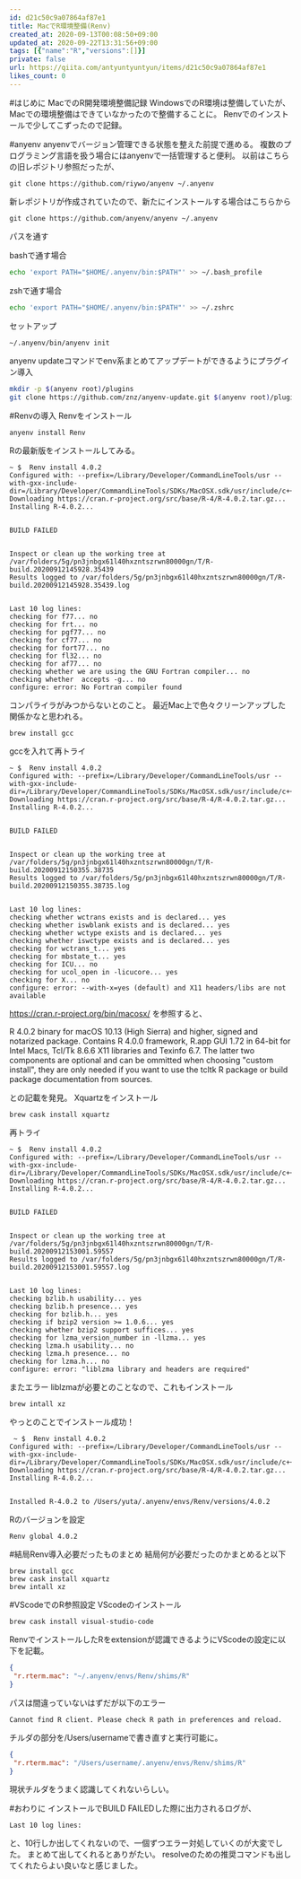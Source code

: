 ```yaml
---
id: d21c50c9a07864af87e1
title: MacでR環境整備(Renv)
created_at: 2020-09-13T00:08:50+09:00
updated_at: 2020-09-22T13:31:56+09:00
tags: [{"name":"R","versions":[]}]
private: false
url: https://qiita.com/antyuntyuntyun/items/d21c50c9a07864af87e1
likes_count: 0
---
```


#はじめに
MacでのR開発環境整備記録
WindowsでのR環境は整備していたが、Macでの環境整備はできていなかったので整備することに。
Renvでのインストールで少してこずったので記録。

#anyenv
anyenvでバージョン管理できる状態を整えた前提で進める。
複数のプログラミング言語を扱う場合にはanyenvで一括管理すると便利。
以前はこちらの旧レポジトリ参照だったが、

```
git clone https://github.com/riywo/anyenv ~/.anyenv
```
新レポジトリが作成されていたので、新たにインストールする場合はこちらから

```
git clone https://github.com/anyenv/anyenv ~/.anyenv
```

パスを通す

bashで通す場合

```bash
echo 'export PATH="$HOME/.anyenv/bin:$PATH"' >> ~/.bash_profile
```
zshで通す場合

```zsh
echo 'export PATH="$HOME/.anyenv/bin:$PATH"' >> ~/.zshrc
```

セットアップ

```bash
~/.anyenv/bin/anyenv init
```

anyenv updateコマンドでenv系まとめてアップデートができるようにプラグイン導入

```bash
mkdir -p $(anyenv root)/plugins
git clone https://github.com/znz/anyenv-update.git $(anyenv root)/plugins/anyenv-update
```

#Renvの導入
Renvをインストール

```
anyenv install Renv
```

Rの最新版をインストールしてみる。

```
~ $  Renv install 4.0.2    
Configured with: --prefix=/Library/Developer/CommandLineTools/usr --with-gxx-include-dir=/Library/Developer/CommandLineTools/SDKs/MacOSX.sdk/usr/include/c++/4.2.1
Downloading https://cran.r-project.org/src/base/R-4/R-4.0.2.tar.gz...
Installing R-4.0.2...


BUILD FAILED


Inspect or clean up the working tree at /var/folders/5g/pn3jnbgx61l40hxzntszrwn80000gn/T/R-build.20200912145928.35439
Results logged to /var/folders/5g/pn3jnbgx61l40hxzntszrwn80000gn/T/R-build.20200912145928.35439.log


Last 10 log lines:
checking for f77... no
checking for frt... no
checking for pgf77... no
checking for cf77... no
checking for fort77... no
checking for fl32... no
checking for af77... no
checking whether we are using the GNU Fortran compiler... no
checking whether  accepts -g... no
configure: error: No Fortran compiler found
```
コンパライラがみつからないとのこと。
最近Mac上で色々クリーンアップした関係かなと思われる。

```
brew install gcc
```
gccを入れて再トライ

```
~ $  Renv install 4.0.2 
Configured with: --prefix=/Library/Developer/CommandLineTools/usr --with-gxx-include-dir=/Library/Developer/CommandLineTools/SDKs/MacOSX.sdk/usr/include/c++/4.2.1
Downloading https://cran.r-project.org/src/base/R-4/R-4.0.2.tar.gz...
Installing R-4.0.2...


BUILD FAILED


Inspect or clean up the working tree at /var/folders/5g/pn3jnbgx61l40hxzntszrwn80000gn/T/R-build.20200912150355.38735
Results logged to /var/folders/5g/pn3jnbgx61l40hxzntszrwn80000gn/T/R-build.20200912150355.38735.log


Last 10 log lines:
checking whether wctrans exists and is declared... yes
checking whether iswblank exists and is declared... yes
checking whether wctype exists and is declared... yes
checking whether iswctype exists and is declared... yes
checking for wctrans_t... yes
checking for mbstate_t... yes
checking for ICU... no
checking for ucol_open in -licucore... yes
checking for X... no
configure: error: --with-x=yes (default) and X11 headers/libs are not available
```

https://cran.r-project.org/bin/macosx/
を参照すると、
>
R 4.0.2 binary for macOS 10.13 (High Sierra) and higher, signed and notarized package. Contains R 4.0.0 framework, R.app GUI 1.72 in 64-bit for Intel Macs, Tcl/Tk 8.6.6 X11 libraries and Texinfo 6.7. The latter two components are optional and can be ommitted when choosing "custom install", they are only needed if you want to use the tcltk R package or build package documentation from sources.

との記載を発見。
Xquartzをインストール

```
brew cask install xquartz
```

再トライ

```
~ $  Renv install 4.0.2                  
Configured with: --prefix=/Library/Developer/CommandLineTools/usr --with-gxx-include-dir=/Library/Developer/CommandLineTools/SDKs/MacOSX.sdk/usr/include/c++/4.2.1
Downloading https://cran.r-project.org/src/base/R-4/R-4.0.2.tar.gz...
Installing R-4.0.2...


BUILD FAILED


Inspect or clean up the working tree at /var/folders/5g/pn3jnbgx61l40hxzntszrwn80000gn/T/R-build.20200912153001.59557
Results logged to /var/folders/5g/pn3jnbgx61l40hxzntszrwn80000gn/T/R-build.20200912153001.59557.log


Last 10 log lines:
checking bzlib.h usability... yes
checking bzlib.h presence... yes
checking for bzlib.h... yes
checking if bzip2 version >= 1.0.6... yes
checking whether bzip2 support suffices... yes
checking for lzma_version_number in -llzma... yes
checking lzma.h usability... no
checking lzma.h presence... no
checking for lzma.h... no
configure: error: "liblzma library and headers are required"
```

またエラー
liblzmaが必要とのことなので、これもインストール

```
brew intall xz
```

やっとのことでインストール成功！

```
 ~ $  Renv install 4.0.2
Configured with: --prefix=/Library/Developer/CommandLineTools/usr --with-gxx-include-dir=/Library/Developer/CommandLineTools/SDKs/MacOSX.sdk/usr/include/c++/4.2.1
Downloading https://cran.r-project.org/src/base/R-4/R-4.0.2.tar.gz...
Installing R-4.0.2...


Installed R-4.0.2 to /Users/yuta/.anyenv/envs/Renv/versions/4.0.2
```

Rのバージョンを設定

```
Renv global 4.0.2
```
#結局Renv導入必要だったものまとめ
結局何が必要だったのかまとめると以下

```
brew install gcc
brew cask install xquartz
brew intall xz
```


#VScodeでのR参照設定
VScodeのインストール

```
brew cask install visual-studio-code
```

RenvでインストールしたRをextensionが認識できるようにVScodeの設定に以下を記載。

```settings.json
{
 "r.rterm.mac": "~/.anyenv/envs/Renv/shims/R"
}
```

パスは間違っていないはずだが以下のエラー

```
Cannot find R client. Please check R path in preferences and reload.
```
チルダの部分を/Users/usernameで書き直すと実行可能に。

```settings.json
{
 "r.rterm.mac": "/Users/username/.anyenv/envs/Renv/shims/R"
}
```


現状チルダをうまく認識してくれないらしい。

#おわりに
インストールでBUILD FAILEDした際に出力されるログが、

```
Last 10 log lines:
```

と、10行しか出してくれないので、一個ずつエラー対処していくのが大変でした。
まとめて出してくれるとありがたい。
resolveのための推奨コマンドも出してくれたらよい良いなと感じました。
